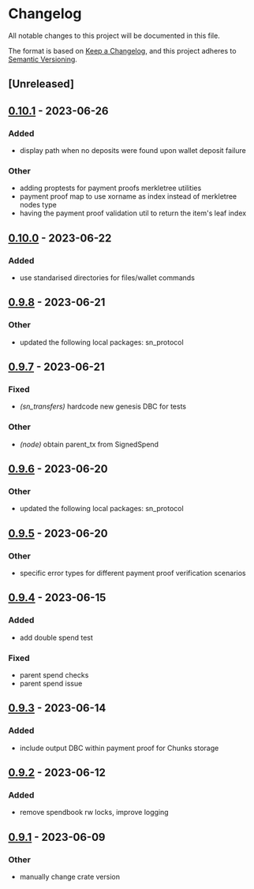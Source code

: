 # Changelog
All notable changes to this project will be documented in this file.

The format is based on [Keep a Changelog](https://keepachangelog.com/en/1.0.0/),
and this project adheres to [Semantic Versioning](https://semver.org/spec/v2.0.0.html).

## [Unreleased]

## [0.10.1](https://github.com/maidsafe/safe_network/compare/sn_transfers-v0.10.0...sn_transfers-v0.10.1) - 2023-06-26

### Added
- display path when no deposits were found upon wallet deposit failure

### Other
- adding proptests for payment proofs merkletree utilities
- payment proof map to use xorname as index instead of merkletree nodes type
- having the payment proof validation util to return the item's leaf index

## [0.10.0](https://github.com/maidsafe/safe_network/compare/sn_transfers-v0.9.8...sn_transfers-v0.10.0) - 2023-06-22

### Added
- use standarised directories for files/wallet commands

## [0.9.8](https://github.com/maidsafe/safe_network/compare/sn_transfers-v0.9.7...sn_transfers-v0.9.8) - 2023-06-21

### Other
- updated the following local packages: sn_protocol

## [0.9.7](https://github.com/maidsafe/safe_network/compare/sn_transfers-v0.9.6...sn_transfers-v0.9.7) - 2023-06-21

### Fixed
- *(sn_transfers)* hardcode new genesis DBC for tests

### Other
- *(node)* obtain parent_tx from SignedSpend

## [0.9.6](https://github.com/maidsafe/safe_network/compare/sn_transfers-v0.9.5...sn_transfers-v0.9.6) - 2023-06-20

### Other
- updated the following local packages: sn_protocol

## [0.9.5](https://github.com/maidsafe/safe_network/compare/sn_transfers-v0.9.4...sn_transfers-v0.9.5) - 2023-06-20

### Other
- specific error types for different payment proof verification scenarios

## [0.9.4](https://github.com/maidsafe/safe_network/compare/sn_transfers-v0.9.3...sn_transfers-v0.9.4) - 2023-06-15

### Added
- add double spend test

### Fixed
- parent spend checks
- parent spend issue

## [0.9.3](https://github.com/maidsafe/safe_network/compare/sn_transfers-v0.9.2...sn_transfers-v0.9.3) - 2023-06-14

### Added
- include output DBC within payment proof for Chunks storage

## [0.9.2](https://github.com/maidsafe/safe_network/compare/sn_transfers-v0.9.1...sn_transfers-v0.9.2) - 2023-06-12

### Added
- remove spendbook rw locks, improve logging

## [0.9.1](https://github.com/maidsafe/safe_network/compare/sn_transfers-v0.9.0...sn_transfers-v0.9.1) - 2023-06-09

### Other
- manually change crate version
